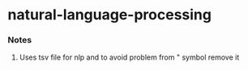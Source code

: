 # natural-language-processing

### Notes 
1. Uses tsv file for nlp and to avoid problem from " symbol remove it 
